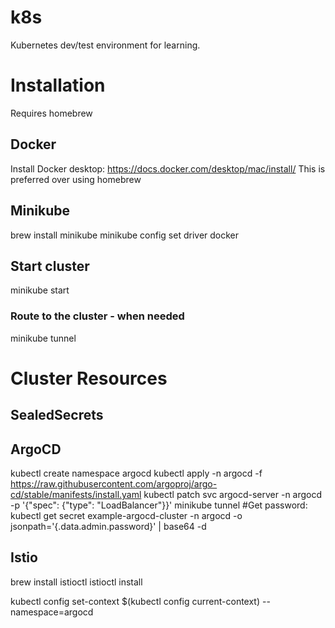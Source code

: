 # k8s
Kubernetes dev/test environment for learning.

# Installation
Requires homebrew

## Docker
Install Docker desktop: https://docs.docker.com/desktop/mac/install/
This is preferred over using homebrew

## Minikube
brew install minikube
minikube config set driver docker

## Start cluster
minikube start

### Route to the cluster - when needed
minikube tunnel

# Cluster Resources

## SealedSecrets


## ArgoCD
kubectl create namespace argocd
kubectl apply -n argocd -f https://raw.githubusercontent.com/argoproj/argo-cd/stable/manifests/install.yaml
kubectl patch svc argocd-server -n argocd -p '{"spec": {"type": "LoadBalancer"}}'
minikube tunnel
#Get password: kubectl get secret example-argocd-cluster -n argocd -o jsonpath='{.data.admin\.password}' | base64 -d

## Istio
brew install istioctl
istioctl install


kubectl config set-context $(kubectl config current-context) --namespace=argocd
